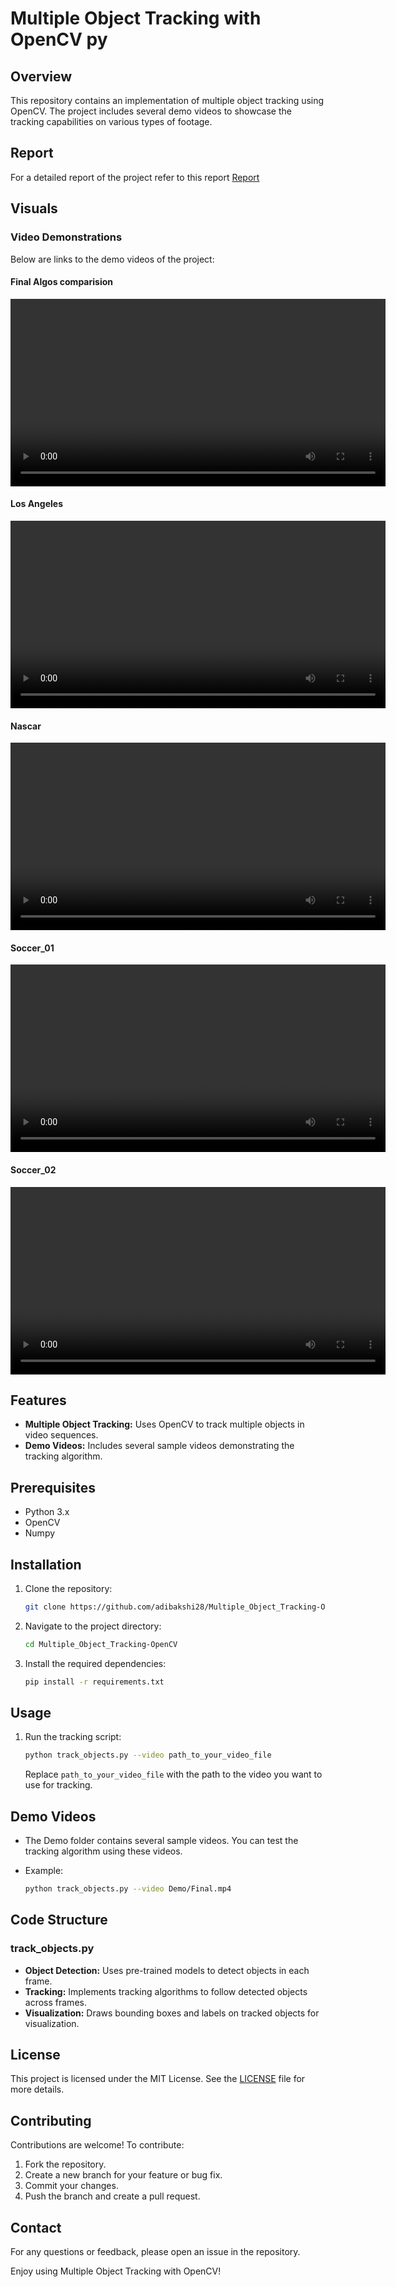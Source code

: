 # Multiple Object Tracking with OpenCV py
## Overview

This repository contains an implementation of multiple object tracking using OpenCV. The project includes several demo videos to showcase the tracking capabilities on various types of footage.

## Report

For a detailed report of the project refer to this report [Report](Final%20Report.pdf)

## Visuals

### Video Demonstrations

Below are links to the demo videos of the project:

#### Final Algos comparision
<video width="600" controls>
  <source src="Demo/Final.mp4" type="video/mp4">
  Your browser does not support the video tag.
</video>

#### Los Angeles
<video width="600" controls>
  <source src="Demo/los_angeles.mp4" type="video/mp4">
  Your browser does not support the video tag.
</video>

#### Nascar
<video width="600" controls>
  <source src="Demo/nascar.mp4" type="video/mp4">
  Your browser does not support the video tag.
</video>

#### Soccer_01
<video width="600" controls>
  <source src="Demo/soccer_01.mp4" type="video/mp4">
  Your browser does not support the video tag.
</video>

#### Soccer_02
<video width="600" controls>
  <source src="Demo/soccer_02.mp4" type="video/mp4">
  Your browser does not support the video tag.
</video>

## Features

- **Multiple Object Tracking:** Uses OpenCV to track multiple objects in video sequences.
- **Demo Videos:** Includes several sample videos demonstrating the tracking algorithm.

## Prerequisites

- Python 3.x
- OpenCV
- Numpy

## Installation

1. Clone the repository:

    ```sh
    git clone https://github.com/adibakshi28/Multiple_Object_Tracking-OpenCV.git
    ```

2. Navigate to the project directory:

    ```sh
    cd Multiple_Object_Tracking-OpenCV
    ```

3. Install the required dependencies:

    ```sh
    pip install -r requirements.txt
    ```

## Usage

1. Run the tracking script:

    ```sh
    python track_objects.py --video path_to_your_video_file
    ```

    Replace `path_to_your_video_file` with the path to the video you want to use for tracking.

## Demo Videos

- The Demo folder contains several sample videos. You can test the tracking algorithm using these videos.
- Example:

    ```sh
    python track_objects.py --video Demo/Final.mp4
    ```

## Code Structure

### track_objects.py

- **Object Detection:** Uses pre-trained models to detect objects in each frame.
- **Tracking:** Implements tracking algorithms to follow detected objects across frames.
- **Visualization:** Draws bounding boxes and labels on tracked objects for visualization.

## License

This project is licensed under the MIT License. See the [LICENSE](LICENSE) file for more details.

## Contributing

Contributions are welcome! To contribute:

1. Fork the repository.
2. Create a new branch for your feature or bug fix.
3. Commit your changes.
4. Push the branch and create a pull request.

## Contact

For any questions or feedback, please open an issue in the repository.

Enjoy using Multiple Object Tracking with OpenCV!

